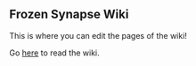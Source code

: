 Frozen Synapse Wiki
-----------

This is where you can edit the pages of the wiki!

Go [here](https://frozen-synapse-wiki.github.io/) to read the wiki.
